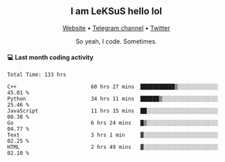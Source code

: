 <h2 align="center">I am LeKSuS hello lol</h2>
<div align="center">
  <a href="https://leksus.net">Website</a> •
  <a href="https://t.me/leksus_was_here">Telegram channel</a> •
  <a href="https://twitter.com/___LeKSuS___">Twitter</a>
</div>
<p align="center">So yeah, I code. Sometimes.</p>

#### :computer: Last month coding activity
<!--START_SECTION:waka-->

```text
Total Time: 133 hrs

C++                        60 hrs 27 mins  ███████████▒░░░░░░░░░░░░░   45.01 %
Python                     34 hrs 11 mins  ██████▒░░░░░░░░░░░░░░░░░░   25.46 %
JavaScript                 11 hrs 15 mins  ██░░░░░░░░░░░░░░░░░░░░░░░   08.38 %
Go                         6 hrs 24 mins   █▒░░░░░░░░░░░░░░░░░░░░░░░   04.77 %
Text                       3 hrs 1 min     ▓░░░░░░░░░░░░░░░░░░░░░░░░   02.25 %
HTML                       2 hrs 49 mins   ▓░░░░░░░░░░░░░░░░░░░░░░░░   02.10 %
```

<!--END_SECTION:waka-->

<!-- flag{4_l0t_0f_1nter35t1ng_th1ng5_4r3_1n_publ1c_d0m41n} -->
